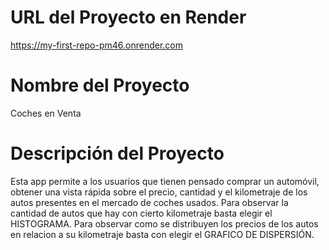 # URL del Proyecto en Render
https://my-first-repo-pm46.onrender.com

# Nombre del Proyecto
Coches en Venta

# Descripción del Proyecto
Esta app permite a los usuarios que tienen pensado comprar un automóvil, obtener una vista rápida sobre el precio, cantidad y el kilometraje de los autos presentes en el mercado de coches usados. Para observar la cantidad de autos que hay con cierto kilometraje basta elegir el HISTOGRAMA. Para observar como se distribuyen los precios de los autos en relacion a su kilometraje basta con elegir el GRAFICO DE DISPERSIÓN. 

